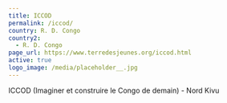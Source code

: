 ```yaml
---
title: ICCOD
permalink: /iccod/
country: R. D. Congo
country2:
  - R. D. Congo
page_url: https://www.terredesjeunes.org/iccod.html
active: true
logo_image: /media/placeholder__.jpg
---
```

ICCOD (Imaginer et construire le Congo de demain) - Nord Kivu
